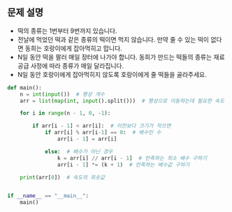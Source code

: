 ## 문제 설명
- 떡의 종류는 1번부터 9번까지 있습니다.
- 전날에 먹었던 떡과 같은 종류의 떡이면 먹지 않습니다. 만약 줄 수 있는 떡이 없다면 동희는 호랑이에게 잡아먹히고 맙니다.
- N일 동안 떡을 팔러 매일 장터에 나가야 합니다. 동희가 만드는 떡들의 종류는 재료 공급 사정에 따라 종류가 매일 달라집니다. 
- N일 동안 호랑이에게 잡아먹히지 않도록 호랑이에게 줄 떡들을 골라주세요.

``` python
def main():
    n = int(input())  # 행성 개수
    arr = list(map(int, input().split()))  # 행성으로 이동하는데 필요한 속도

    for i in range(n - 1, 0, -1):

        if arr[i - 1] < arr[i]:  # 이전보다 크기가 작으면
            if arr[i] % arr[i-1] == 0:  # 배수인 수
                arr[i - 1] = arr[i]

            else:  # 배수가 아닌 경우
                k = arr[i] // arr[i - 1]  # 만족하는 최소 배수 구하기
                arr[i - 1] *= (k + 1)  # 만족하는 배수값 구하기

    print(arr[0])  # 속도의 최솟값


if __name__ == "__main__":
    main()
```